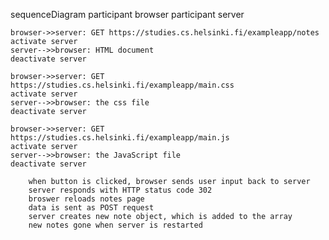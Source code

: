 sequenceDiagram
    participant browser
    participant server

    browser->>server: GET https://studies.cs.helsinki.fi/exampleapp/notes
    activate server
    server-->>browser: HTML document
    deactivate server

    browser->>server: GET https://studies.cs.helsinki.fi/exampleapp/main.css
    activate server
    server-->>browser: the css file
    deactivate server

    browser->>server: GET https://studies.cs.helsinki.fi/exampleapp/main.js
    activate server
    server-->>browser: the JavaScript file
    deactivate server

		when button is clicked, browser sends user input back to server
		server responds with HTTP status code 302
		broswer reloads notes page
		data is sent as POST request
		server creates new note object, which is added to the array 
		new notes gone when server is restarted 
